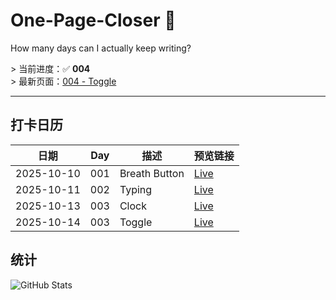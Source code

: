 # One-Page-Closer 🚀  
How many days can I actually keep writing?

&gt; 当前进度：✅ **004**  
&gt; 最新页面：[004 - Toggle](https://garfieldreams.github.io/one-page-closer/pages/004-Toggle.html)

---

## 打卡日历
| 日期 | Day | 描述 | 预览链接 |
| ---- | --- | ---- | -------- |
| 2025-10-10 | 001 | Breath Button | [Live](https://garfieldreams.github.io/one-page-closer/pages/001-Breath.html) |
| 2025-10-11 | 002 | Typing | [Live](https://garfieldreams.github.io/one-page-closer/pages/002-Typing.html) |
| 2025-10-13 | 003 | Clock | [Live](https://garfieldreams.github.io/one-page-closer/pages/003-Clock/003-Clock.html) |
| 2025-10-14 | 003 | Toggle | [Live](https://garfieldreams.github.io/one-page-closer/pages/004-Toggle.html) |

## 统计
![GitHub Stats](https://github-readme-stats.vercel.app/api?username=garfieldreams&theme=dark&hide=prs,issues)
